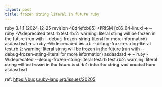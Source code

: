 ```yaml
---
layout: post
title: frozen string literal in future ruby
---
```


ruby 3.4.1 (2024-12-25 revision 48d4efcb85) +PRISM [x86_64-linux]
➜  ~ ruby -W:deprecated test.rb
test.rb:2: warning: literal string will be frozen in the future (run with --debug-frozen-string-literal for more information)
asdasdasd
➜  ~ ruby -W:deprecated test.rb --debug-frozen-string-literal
test.rb:2: warning: literal string will be frozen in the future (run with --debug-frozen-string-literal for more information)
asdasdasd
➜  ~ ruby -W:deprecated --debug-frozen-string-literal test.rb
test.rb:2: warning: literal string will be frozen in the future
test.rb:1: info: the string was created here
asdasdasd

ref: https://bugs.ruby-lang.org/issues/20205
